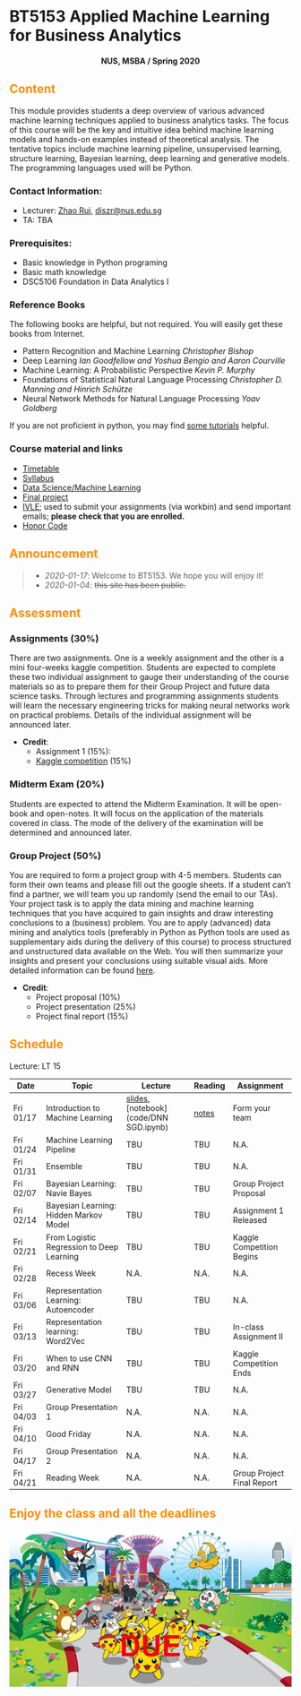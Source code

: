 # BT5153 Applied Machine Learning for Business Analytics

#### <center>NUS, MSBA / Spring 2020</center>

## <font color='DarkOrange'>Content</font>

This module provides students a deep overview of various advanced machine learning techniques applied to business analytics tasks. The focus of this course will be the key and intuitive idea behind machine learning models and hands-on examples instead of theoretical analysis. The tentative topics include machine learning pipeline, unsupervised learning, structure learning, Bayesian learning, deep learning and generative models. The programming languages used will be Python.

### Contact Information:

- Lecturer: [Zhao Rui](https://rzntu.github.io), [diszr@nus.edu.sg](mailto:diszr@nus.edu.sg)
- TA: TBA

### Prerequisites:

- Basic knowledge in Python programing 
- Basic math knowledge
- DSC5106 Foundation in Data Analytics I

### Reference Books

The following books are helpful, but not required. You will easily get these books from Internet.

- Pattern Recognition and Machine Learning      *Christopher Bishop*
- Deep Learning *Ian Goodfellow and Yoshua Bengio and Aaron Courville*
- Machine Learning: A Probabilistic Perspective *Kevin P. Murphy*
- Foundations of Statistical Natural Language Processing *Christopher D. Manning and Hinrich Schütze*
- Neural Network Methods for Natural Language Processing *Yoav Goldberg*

If you are not proficient in python, you may find [some tutorials](material/coding.md) helpful.

### Course material and links

- [Timetable](#schedule)
- [Syllabus](material/syllabus.md)
- [Data Science/Machine Learning](material/dspractice.md)
- [Final project](project/project.md)
- [IVLE](https://ivle.nus.edu.sg/); used to submit your assignments (via workbin) and send important emails; **please check that you are enrolled.**
- [Honor Code](honorcode.md)

## <font color='DarkOrange'>Announcement</font>

> - *2020-01-17*: Welcome to BT5153. We hope you will enjoy it!
> - *2020-01-04*: ~~this site has been public.~~

## <font color='DarkOrange'>Assessment</font>

### Assignments (30%)

There are two assignments. One is a weekly assignment and the other is a mini four-weeks kaggle competition. Students are expected to complete these two individual assignment to gauge their understanding of the course materials so as to prepare them for their Group Project and future data science tasks. Through lectures and programming assignments students will learn the necessary engineering tricks for making neural networks work on practical problems. Details of the individual assignment will be announced later. 

- **Credit**:
  * Assignment 1 (15%): 
  * [Kaggle competition](hwk/kaggle.md) (15%)
 

### Midterm Exam (20%)

Students are expected to attend the Midterm Examination. It will be open-book and open-notes. It will focus on the application of the materials covered in class. The mode of the delivery of the examination will be determined and announced later.

### Group Project (50%)

You are required to form a project group with 4-5 members. Students can form their own teams and please fill out the google sheets. If a student can’t find a partner, we will team you up randomly (send the email to our TAs). Your project task is to apply the data mining and machine learning techniques that you have acquired to gain insights and draw interesting conclusions to a (business) problem. You are to apply (advanced) data mining and analytics tools (preferably in Python as Python tools are used as supplementary aids during the delivery of this course) to process structured and unstructured data available on the Web. You will then summarize your insights and present your conclusions using suitable visual aids. More detailed information can be found [here](project/project.md).

- **Credit**:
  * Project proposal (10%) 
  * Project presentation (25%)
  * Project final report (15%)



## <font color='DarkOrange'>Schedule</font>

Lecture: LT 15

**Date** |	**Topic** |	**Lecture** |	**Reading**	| **Assignment**
------------ | ------------- | ------------- | ------------- | -------------
Fri 01/17 | Introduction to Machine Learning | [slides](project/project.pdf), [notebook](code/DNN SGD.ipynb) | [notes](note/week1.md) | Form your team
Fri 01/24 | Machine Learning Pipeline | TBU | TBU | N.A.
Fri 01/31 | Ensemble | TBU |TBU | N.A.
Fri 02/07 | Bayesian Learning: Navie Bayes |TBU | TBU | Group Project Proposal
Fri 02/14 | Bayesian Learning: Hidden Markov Model | TBU |TBU | Assignment 1 Released
Fri 02/21 |  From Logistic Regression to Deep Learning | TBU | TBU | Kaggle Competition Begins
Fri 02/28 |  Recess Week | N.A. | N.A. | N.A.
Fri 03/06 | Representation Learning: Autoencoder | TBU | TBU | N.A.
Fri 03/13 | Representation learning: Word2Vec | TBU | TBU | In-class Assignment II
Fri 03/20 | When to use CNN and RNN | TBU | TBU | Kaggle Competition Ends
Fri 03/27 | Generative Model | TBU | TBU| N.A.
Fri 04/03 | Group Presentation 1 | N.A. | N.A. | N.A.
Fri 04/10 | Good Friday | N.A. | N.A. | N.A.
Fri 04/17 | Group Presentation 2 | N.A. | N.A. | N.A.
Fri 04/21 | Reading Week | N.A. | N.A. | Group Project Final Report

## <font color='DarkOrange'>Enjoy the class and all the deadlines</font>

![credit: SG PIKACHU RUN 2017](img/PIKA.jpg)

